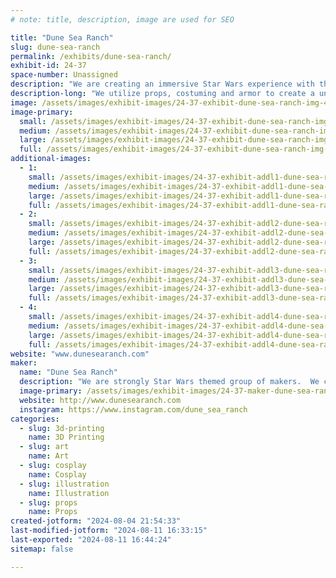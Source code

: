 ```yaml
---
# note: title, description, image are used for SEO

title: "Dune Sea Ranch"
slug: dune-sea-ranch
permalink: /exhibits/dune-sea-ranch/
exhibit-id: 24-37
space-number: Unassigned
description: "We are creating an immersive Star Wars experience with the use of props, costuming and sets."
description-long: "We utilize props, costuming and armor to create a unique Star Wars experience.  We will have unique characters, droids and props to help the guest feel like they've stepped into the Star Wars universe."
image: /assets/images/exhibit-images/24-37-exhibit-dune-sea-ranch-img-4534-large.jpeg
image-primary: 
  small: /assets/images/exhibit-images/24-37-exhibit-dune-sea-ranch-img-4534-small.jpeg
  medium: /assets/images/exhibit-images/24-37-exhibit-dune-sea-ranch-img-4534-medium.jpeg
  large: /assets/images/exhibit-images/24-37-exhibit-dune-sea-ranch-img-4534-large.jpeg
  full: /assets/images/exhibit-images/24-37-exhibit-dune-sea-ranch-img-4534-full.jpeg
additional-images: 
  - 1:
    small: /assets/images/exhibit-images/24-37-exhibit-addl1-dune-sea-ranch-img-3717-small.jpeg
    medium: /assets/images/exhibit-images/24-37-exhibit-addl1-dune-sea-ranch-img-3717-medium.jpeg
    large: /assets/images/exhibit-images/24-37-exhibit-addl1-dune-sea-ranch-img-3717-large.jpeg
    full: /assets/images/exhibit-images/24-37-exhibit-addl1-dune-sea-ranch-img-3717-full.jpeg
  - 2:
    small: /assets/images/exhibit-images/24-37-exhibit-addl2-dune-sea-ranch-44-img-4534-7762-small.jpeg
    medium: /assets/images/exhibit-images/24-37-exhibit-addl2-dune-sea-ranch-44-img-4534-7762-medium.jpeg
    large: /assets/images/exhibit-images/24-37-exhibit-addl2-dune-sea-ranch-44-img-4534-7762-large.jpeg
    full: /assets/images/exhibit-images/24-37-exhibit-addl2-dune-sea-ranch-44-img-4534-7762-full.jpeg
  - 3:
    small: /assets/images/exhibit-images/24-37-exhibit-addl3-dune-sea-ranch-img-4589-small.jpeg
    medium: /assets/images/exhibit-images/24-37-exhibit-addl3-dune-sea-ranch-img-4589-medium.jpeg
    large: /assets/images/exhibit-images/24-37-exhibit-addl3-dune-sea-ranch-img-4589-large.jpeg
    full: /assets/images/exhibit-images/24-37-exhibit-addl3-dune-sea-ranch-img-4589-full.jpeg
  - 4:
    small: /assets/images/exhibit-images/24-37-exhibit-addl4-dune-sea-ranch-img-5911-small.jpeg
    medium: /assets/images/exhibit-images/24-37-exhibit-addl4-dune-sea-ranch-img-5911-medium.jpeg
    large: /assets/images/exhibit-images/24-37-exhibit-addl4-dune-sea-ranch-img-5911-large.jpeg
    full: /assets/images/exhibit-images/24-37-exhibit-addl4-dune-sea-ranch-img-5911-full.jpeg
website: "www.dunesearanch.com"
maker: 
  name: "Dune Sea Ranch"
  description: "We are strongly Star Wars themed group of makers.  We create art, props, and armor for cosplayers using 3D printing, mold making and other traditional means."
  image-primary: /assets/images/exhibit-images/24-37-maker-dune-sea-ranch-logo1-medium.jpg
  website: http://www.dunesearanch.com
  instagram: https://www.instagram.com/dune_sea_ranch
categories: 
  - slug: 3d-printing
    name: 3D Printing
  - slug: art
    name: Art
  - slug: cosplay
    name: Cosplay
  - slug: illustration
    name: Illustration
  - slug: props
    name: Props
created-jotform: "2024-08-04 21:54:33"
last-modified-jotform: "2024-08-11 16:33:15"
last-exported: "2024-08-11 16:44:24"
sitemap: false

---
```


